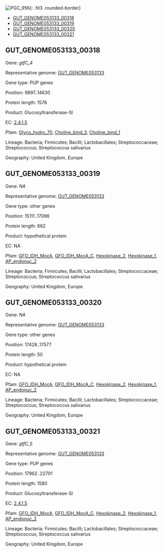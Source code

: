 ![PGC_956](../static/images/Clusters_figure/PGC_956.jpg){: .fit3 .rounded-border}

<ul id="myTab" class="nav nav-tabs">
  <li class="active">
        <a href="#tab1" data-toggle="tab">GUT_GENOME053133_00318</a>
  </li>
<li><a href="#tab2" data-toggle="tab">GUT_GENOME053133_00319</a></li>
<li><a href="#tab3" data-toggle="tab">GUT_GENOME053133_00320</a></li>
<li><a href="#tab4" data-toggle="tab">GUT_GENOME053133_00321</a></li>
</ul>

<div id="myTabContent" class="tab-content">
  <div class="tab-pane fade in active" id="tab1">

<h2 id="GUT_GENOME053133_00318">GUT_GENOME053133_00318</h2>
<p>Gene: <em>gtfC_4</em>
<p>Representative genome: <a href="https://www.ebi.ac.uk/metagenomics/genomes/MGYG-HGUT-00113">GUT_GENOME053133</a></p>
<p>Gene type: PUP genes</p>
<p>Position: 9897..14630</p>
<p>Protein length: 1578</p>
<p>Product: Glucosyltransferase-SI</p>
<p>EC: <a href="https://www.brenda-enzymes.org/enzyme.php?ecno=2.4.1.5">2.4.1.5</a></p>
<p>Pfam: <a href="http://pfam.xfam.org/family/Glyco_hydro_70">Glyco_hydro_70</a>, <a href="http://pfam.xfam.org/family/Choline_bind_3">Choline_bind_3</a>, <a href="http://pfam.xfam.org/family/Choline_bind_1">Choline_bind_1</a></p>
<p>Lineage: Bacteria; Firmicutes; Bacilli; Lactobacillales; Streptococcaceae; Streptococcus; Streptococcus salivarius</p>
<p>Geography: United Kingdom, Europe</p>
  </div>

  <div class="tab-pane fade" id="tab2">

<h2 id="GUT_GENOME053133_00319">GUT_GENOME053133_00319</h2>
<p>Gene: <em>NA</em></p>
<p>Representative genome: <a href="https://www.ebi.ac.uk/metagenomics/genomes/MGYG-HGUT-00113">GUT_GENOME053133</a></p>
<p>Gene type: other genes</p>
<p>Position: 15111..17096</p>
<p>Protein length: 662</p>
<p>Product: hypothetical protein</p>
<p>EC: NA</p>
<p>Pfam: <a href="http://pfam.xfam.org/family/GFO_IDH_MocA">GFO_IDH_MocA</a>, <a href="http://pfam.xfam.org/family/GFO_IDH_MocA_C">GFO_IDH_MocA_C</a>, <a href="http://pfam.xfam.org/family/Hexokinase_2">Hexokinase_2</a>, <a href="http://pfam.xfam.org/family/Hexokinase_1">Hexokinase_1</a>, <a href="http://pfam.xfam.org/family/AP_endonuc_2">AP_endonuc_2</a></p>
<p>Lineage: Bacteria; Firmicutes; Bacilli; Lactobacillales; Streptococcaceae; Streptococcus; Streptococcus salivarius</p>
<p>Geography: United Kingdom, Europe</p>

  </div>
  <div class="tab-pane fade" id="tab3">

<h2 id="GUT_GENOME053133_00320">GUT_GENOME053133_00320</h2>
<p>Gene: <em>NA</em></p>
<p>Representative genome: <a href="https://www.ebi.ac.uk/metagenomics/genomes/MGYG-HGUT-00113">GUT_GENOME053133</a></p>
<p>Gene type: other genes</p>
<p>Position: 17428..17577</p>
<p>Protein length: 50</p>
<p>Product: hypothetical protein</p>
<p>EC: NA</p>
<p>Pfam: <a href="http://pfam.xfam.org/family/GFO_IDH_MocA">GFO_IDH_MocA</a>, <a href="http://pfam.xfam.org/family/GFO_IDH_MocA_C">GFO_IDH_MocA_C</a>, <a href="http://pfam.xfam.org/family/Hexokinase_2">Hexokinase_2</a>, <a href="http://pfam.xfam.org/family/Hexokinase_1">Hexokinase_1</a>, <a href="http://pfam.xfam.org/family/AP_endonuc_2">AP_endonuc_2</a></p>
<p>Lineage: Bacteria; Firmicutes; Bacilli; Lactobacillales; Streptococcaceae; Streptococcus; Streptococcus salivarius</p>
<p>Geography: United Kingdom, Europe</p>

  </div>
  <div class="tab-pane fade" id="tab4">

<h2 id="GUT_GENOME053133_00321">GUT_GENOME053133_00321</h2>
<p>Gene: <em>gtfC_5</em></p>
<p>Representative genome: <a href="https://www.ebi.ac.uk/metagenomics/genomes/MGYG-HGUT-00113">GUT_GENOME053133</a></p>
<p>Gene type: PUP genes</p>
<p>Position: 17962..22701</p>
<p>Protein length: 1580</p>
<p>Product: Glucosyltransferase-SI</p>
<p>EC: <a href="https://www.brenda-enzymes.org/enzyme.php?ecno=2.4.1.5">2.4.1.5</a></p>
<p>Pfam: <a href="http://pfam.xfam.org/family/GFO_IDH_MocA">GFO_IDH_MocA</a>, <a href="http://pfam.xfam.org/family/GFO_IDH_MocA_C">GFO_IDH_MocA_C</a>, <a href="http://pfam.xfam.org/family/Hexokinase_2">Hexokinase_2</a>, <a href="http://pfam.xfam.org/family/Hexokinase_1">Hexokinase_1</a>, <a href="http://pfam.xfam.org/family/AP_endonuc_2">AP_endonuc_2</a></p>
<p>Lineage: Bacteria; Firmicutes; Bacilli; Lactobacillales; Streptococcaceae; Streptococcus; Streptococcus salivarius</p>
<p>Geography: United Kingdom, Europe</p>

  </div>
</div>
